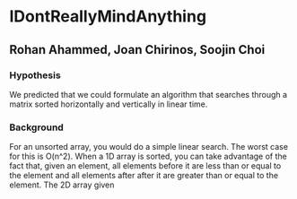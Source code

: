# IDontReallyMindAnything
## Rohan Ahammed, Joan Chirinos, Soojin Choi

### Hypothesis
We predicted that we could formulate an algorithm that searches through a matrix sorted horizontally and vertically in linear time.

### Background
For an unsorted array, you would do a simple linear search. The worst case for this is O(n^2). When a 1D array is sorted, you can take advantage of the fact that, given an element, all elements before it are less than or equal to the element and all elements after after it are greater than or equal to the element. The 2D array given
